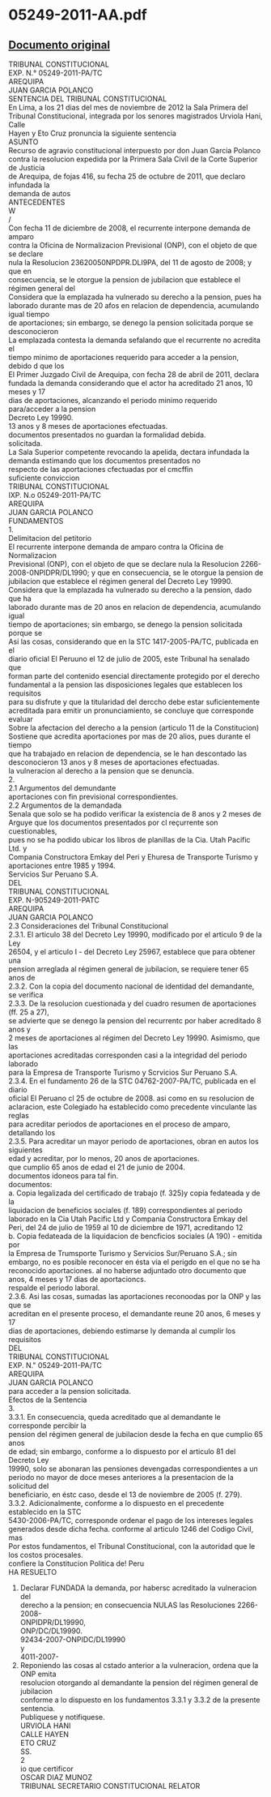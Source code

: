 
05249-2011-AA.pdf
=================
  
[Documento original](https://tc.gob.pe/jurisprudencia/2013/05249-2011-AA.pdf)  
---  
TRIBUNAL CONSTITUCIONAL  
EXP. N.° 05249-2011-PA/TC  
AREQUIPA  
JUAN GARCIA POLANCO  
SENTENCIA DEL TRIBUNAL CONSTITUCIONAL  
En Lima, a los 21 dias del mes de noviembre de 2012 la Sala Primera del  
Tribunal Constitucional, integrada por los senores magistrados Urviola Hani, Calle  
Hayen y Eto Cruz pronuncia la siguiente sentencia  
ASUNTO  
Recurso de agravio constitucional interpuesto por don Juan Garcia Polanco  
contra la resolucion expedida por la Primera Sala Civil de la Corte Superior de Justicia  
de Arequipa, de fojas 416, su fecha 25 de octubre de 2011, que declaro infundada la  
demanda de autos  
ANTECEDENTES  
W  
/  
Con fecha 11 de diciembre de 2008, el recurrente interpone demanda de amparo  
contra la Oficina de Normalizacion Previsional (ONP), con el objeto de que se declare  
nula la Resolucion 23620050NPDPR.DLI9PA, del 11 de agosto de 2008; y que en  
consecuencia, se le otorgue la pension de jubilacion que establece el régimen general del  
Considera que la emplazada ha vulnerado su derecho a la pension, pues ha  
laborado durante mas de 20 afos en relacion de dependencia, acumulando igual tiempo  
de aportaciones; sin embargo, se denego la pension solicitada porque se desconocieron  
La emplazada contesta la demanda sefalando que el recurrente no acredita el  
tiempo minimo de aportaciones requerido para acceder a la pension, debido d que los  
El Primer Juzgado Civil de Arequipa, con fecha 28 de abril de 2011, declara  
fundada la demanda considerando que el actor ha acreditado 21 anos, 10 meses y 17  
dias de aportaciones, alcanzando el periodo minimo requerido para/acceder a la pension  
Decreto Ley 19990.  
13 anos y 8 meses de aportaciones efectuadas.  
documentos presentados no guardan la formalidad debida.  
solicitada.  
La Sala Superior competente revocando la apelida, dectara infundada la  
demanda estimando que los documentos presentados no  
respecto de las aportaciones cfectuadas por el cmcffin  
suficiente conviccion  
TRIBUNAL CONSTITUCIONAL  
IXP. N.o 05249-2011-PA/TC  
AREQUIPA  
JUAN GARCIA POLANCO  
FUNDAMENTOS  
1.  
Delimitacion del petitorio  
El recurrente interpone demanda de amparo contra la Oficina de Normalizacion  
Previsional (ONP), con el objeto de que se declare nula la Resolucion 2266-  
2008-0NPIDPR/DL1990; y que en consecuencia, se le otorgue la pension de  
jubilacion que establece el régimen general del Decreto Ley 19990.  
Considera que la emplazada ha vulnerado su derecho a la pension, dado que ha  
laborado durante mas de 20 anos en relacion de dependencia, acumulando igual  
tiempo de aportaciones; sin embargo, se denego la pension solicitada porque se  
Asi las cosas, considerando que en la STC 1417-2005-PA/TC, publicada en el  
diario oficial El Peruuno el 12 de julio de 2005, este Tribunal ha senalado que  
forman parte del contenido esencial directamente protegido por el derecho  
fundamental a la pension las disposiciones legales que establecen los requisitos  
para su disfrute y que la titularidad del derccho debe estar suficientemente  
acreditada para emitir un pronunciamiento, se concluye que corresponde evaluar  
Sobre la afectacion del derecho a la pension (articulo 11 de la Constitucion)  
Sostiene que acredita aportaciones por mas de 20 alios, pues durante el tiempo  
que ha trabajado en relacion de dependencia, se le han descontado las  
desconocieron 13 anos y 8 meses de aportaciones efectuadas.  
la vulneracion al derecho a la pension que se denuncia.  
2.  
2.1 Argumentos del demundante  
aportaciones con fin previsional correspondientes.  
2.2 Argumentos de la demandada  
Senala que solo se ha podido verificar la existencia de 8 anos y 2 meses de  
Arguye que los documentos presentados por cl reçurrente son cuestionables,  
pues no se ha podido ubicar los libros de planillas de la Cia. Utah Pacific Ltd. y  
Compania Constructora Emkay del Peri y Ehuresa de Transporte Turismo y  
aportaciones entre 1985 y 1994.  
Servicios Sur Peruano S.A.  
DEL  
TRIBUNAL CONSTITUCIONAL  
EXP. N-905249-2011-PATC  
AREQUIPA  
JUAN GARCIA POLANCO  
2.3 Consideraciones del Tribunal Constitucional  
2.3.1. El articulo 38 del Decreto Ley 19990, modificado por el articulo 9 de la Ley  
26504, y el articulo I - del Decreto Ley 25967, establece que para obtener una  
pension arreglada al régimen general de jubilacion, se requiere tener 65 anos de  
2.3.2. Con la copia del documento nacional de identidad del demandante, se verifica  
2.3.3. De la resolucion cuestionada y del cuadro resumen de aportaciones (ff. 25 a 27),  
se advierte que se denego la pension del recurrentc por haber acreditado 8 anos y  
2 meses de aportaciones al régimen del Decreto Ley 19990. Asimismo, que las  
aportaciones acreditadas corresponden casi a la integridad del periodo laborado  
para la Empresa de Transporte Turismo y Scrvicios Sur Peruano S.A.  
2.3.4. En el fundamento 26 de la STC 04762-2007-PA/TC, publicada en el diario  
oficial El Peruano cl 25 de octubre de 2008. asi como en su resolucion de  
aclaracion, este Colegiado ha establecido como precedente vinculante las reglas  
para acreditar periodos de aportaciones en el proceso de amparo, detallando los  
2.3.5. Para acreditar un mayor periodo de aportaciones, obran en autos los siguientes  
edad y acreditar, por lo menos, 20 anos de aportaciones.  
que cumplio 65 anos de edad el 21 de junio de 2004.  
documentos idoneos para tal fin.  
documentos:  
a. Copia legalizada del certificado de trabajo (f. 325)y copia fedateada y de la  
liquidacion de beneficios sociales (f. 189) correspondientes al periodo  
laborado en la Cia Utah Pacific Ltd y Compania Constructora Emkay del  
Peri, del 24 de julio de 1959 al 10 de diciembre de 1971, acreditando 12  
b. Copia fedateada de la liquidacion de bencficios sociales (A 190) - emitida por  
la Empresa de Trumsporte Turismo y Servicios Sur/Peruano S.A.; sin  
embargo, no es posible reconocer en ésta via el perigdo en el que no se ha  
reconocido aportaciones. al no haberse adjuntado otro documento que  
anos, 4 meses y 17 dias de aportacioncs.  
respalde el periodo laboral.  
2.3.6. Asi las cosas, sumadas las aportaciones reconoodas por la ONP y las que se  
acreditan en el presente proceso, el demandante reune 20 anos, 6 meses y 17  
dias de aportaciones, debiendo estimarse ly demanda al cumplir los requisitos  
DEL  
TRIBUNAL CONSTITUCIONAL  
EXP. N." 05249-2011-PA/TC  
AREQUIPA  
JUAN GARCIA POLANCO  
para acceder a la pension solicitada.  
Efectos de la Sentencia  
3.  
3.3.1. En consecuencia, queda acreditado que al demandante le corresponde percibir la  
pension del régimen general de jubilacion desde la fecha en que cumplio 65 anos  
de edad; sin embargo, conforme a lo dispuesto por el articulo 81 del Decreto Ley  
19990, solo se abonaran las pensiones devengadas correspondientes a un  
periodo no mayor de doce meses anteriores a la presentacion de la solicitud del  
beneficiario, en éstc caso, desde el 13 de noviembre de 2005 (f. 279).  
3.3.2. Adicionalmente, conforme a lo dispuesto en el precedente establecido en la STC  
5430-2006-PA/TC, corresponde ordenar el pago de los intereses legales  
generados desde dicha fecha. conforme al articulo 1246 del Codigo Civil, mas  
Por estos fundamentos, el Tribunal Constitucional, con la autoridad que le  
los costos procesales.  
confiere la Constitucion Politica de! Peru  
HA RESUELTO  
1. Declarar FUNDADA la demanda, por habersc acreditado la vulneracion del  
derecho a la pension; en consecuencia NULAS las Resoluciones 2266-2008-  
ONPIDPR/DL19990,  
ONP/DC/DL19990.  
92434-2007-ONPIDC/DL19990  
y  
4011-2007-  
2. Reponiendo las cosas al cstado anterior a la vulneracion, ordena que la ONP emita  
resolucion otorgando al demandante la pension del régimen general de jubilacion  
conforme a lo dispuesto en los fundamentos 3.3.1 y 3.3.2 de la presente sentencia.  
Publiquese y notifiquese.  
URVIOLA HANI  
CALLE HAYEN  
ETO CRUZ  
SS.  
2  
io que certificor  
OSCAR DIAZ MUNOZ  
TRIBUNAL SECRETARIO CONSTITUCIONAL RELATOR